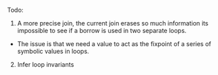 Todo:

1. A more precise join, the current join erases so much information its impossible to see if a borrow is used in two separate loops.
  - The issue is that we need a value to act as the fixpoint of a series of symbolic values in loops.
2. Infer loop invariants
